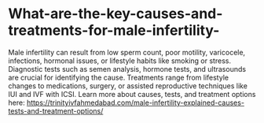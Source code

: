 # What-are-the-key-causes-and-treatments-for-male-infertility-

Male infertility can result from low sperm count, poor motility, varicocele, infections, hormonal issues, or lifestyle habits like smoking or stress. Diagnostic tests such as semen analysis, hormone tests, and ultrasounds are crucial for identifying the cause. Treatments range from lifestyle changes to medications, surgery, or assisted reproductive techniques like IUI and IVF with ICSI. Learn more about causes, tests, and treatment options here:
https://trinityivfahmedabad.com/male-infertility-explained-causes-tests-and-treatment-options/

